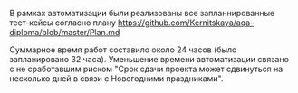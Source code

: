 В рамках автоматизации были реализованы все запланнированные тест-кейсы согласно плану https://github.com/Kernitskaya/aqa-diploma/blob/master/Plan.md

Суммарное время работ составило около 24 часов (было запланировано 32 часа). Уменьшение времени автоматизации связано с не сработавшим риском
"Срок сдачи проекта может сдвинуться на несколько дней в связи с Новогодними праздниками".